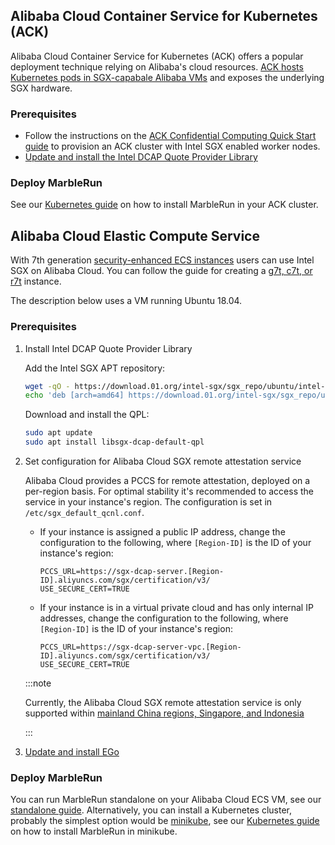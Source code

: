 ## Alibaba Cloud Container Service for Kubernetes (ACK)

Alibaba Cloud Container Service for Kubernetes (ACK) offers a popular deployment technique relying on Alibaba's cloud resources.
[ACK hosts Kubernetes pods in SGX-capabale Alibaba VMs](https://www.alibabacloud.com/help/en/ack/ack-managed-and-ack-dedicated/user-guide/tee-based-confidential-computing?spm=a2c63.p38356.0.0.31b6925dUJDMZC#task-2490003) and exposes the underlying SGX hardware.

### Prerequisites
* Follow the instructions on the [ACK Confidential Computing Quick Start guide](https://www.alibabacloud.com/help/en/ack/ack-managed-and-ack-dedicated/user-guide/create-an-ack-managed-cluster-for-confidential-computing) to provision an ACK cluster with Intel SGX enabled worker nodes.
* [Update and install the Intel DCAP Quote Provider Library](./alibaba.md#prerequisites-1)


### Deploy MarbleRun

See our [Kubernetes guide](../kubernetes.md) on how to install MarbleRun in your ACK cluster.


## Alibaba Cloud Elastic Compute Service

With 7th generation [security-enhanced ECS instances](https://www.alibabacloud.com/help/doc-detail/207734.htm) users can use Intel SGX on Alibaba Cloud.
You can follow the guide for creating a [g7t, c7t, or r7t](https://www.alibabacloud.com/help/en/elastic-compute-service/latest/create-security-enhanced-instances#task-2038128) instance.

The description below uses a VM running Ubuntu 18.04.

### Prerequisites

1. Install Intel DCAP Quote Provider Library

    Add the Intel SGX APT repository:
    ```bash
    wget -qO - https://download.01.org/intel-sgx/sgx_repo/ubuntu/intel-sgx-deb.key | sudo apt-key add -
    echo 'deb [arch=amd64] https://download.01.org/intel-sgx/sgx_repo/ubuntu bionic main' | sudo tee /etc/apt/sources.list.d/intel-sgx.list
    ```

    Download and install the QPL:
    ```bash
    sudo apt update
    sudo apt install libsgx-dcap-default-qpl
    ```

1. Set configuration for Alibaba Cloud SGX remote attestation service

    Alibaba Cloud provides a PCCS for remote attestation, deployed on a per-region basis. For optimal stability it's recommended to access the service in your instance's region.
    The configuration is set in `/etc/sgx_default_qcnl.conf`.

    * If your instance is assigned a public IP address, change the configuration to the following, where `[Region-ID]` is the ID of your instance's region:
        ```
        PCCS_URL=https://sgx-dcap-server.[Region-ID].aliyuncs.com/sgx/certification/v3/
        USE_SECURE_CERT=TRUE
        ```

    * If your instance is in a virtual private cloud and has only internal IP addresses, change the configuration to the following, where `[Region-ID]` is the ID of your instance's region:
        ```
        PCCS_URL=https://sgx-dcap-server-vpc.[Region-ID].aliyuncs.com/sgx/certification/v3/
        USE_SECURE_CERT=TRUE
        ```

    :::note

    Currently, the Alibaba Cloud SGX remote attestation service is only supported within [mainland China regions, Singapore, and Indonesia](https://www.alibabacloud.com/help/en/elastic-compute-service/latest/build-an-sgx-encrypted-computing-environment)

    :::

1. [Update and install EGo](https://github.com/edgelesssys/ego#install)

### Deploy MarbleRun

You can run MarbleRun standalone on your Alibaba Cloud ECS VM, see our [standalone guide](../standalone.md).
Alternatively, you can install a Kubernetes cluster, probably the simplest option would be [minikube](https://minikube.sigs.k8s.io/docs/start/), see our [Kubernetes guide](../kubernetes.md) on how to install MarbleRun in minikube.
